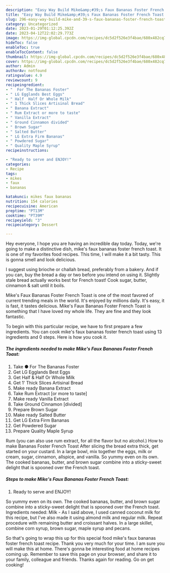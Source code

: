 ```yaml
---
description: "Easy Way Build Mike&amp;#39;s Faux Bananas Foster French Toast the Delicious}"
title: "Easy Way Build Mike&amp;#39;s Faux Bananas Foster French Toast the Delicious}"
slug: 296-easy-way-build-mike-and-39-s-faux-bananas-foster-french-toast-the-delicious
category: Uncategorized
date: 2023-01-29T01:12:25.392Z
date: 2023-04-12T22:02:29.773Z
image: https://img-global.cpcdn.com/recipes/dc5d2f526e3f4bae/680x482cq70/mikes-faux-bananas-foster-french-toast-recipe-main-photo.jpg
hideToc: false
enableToc: true
enableTocContent: false
thumbnail: https://img-global.cpcdn.com/recipes/dc5d2f526e3f4bae/680x482cq70/mikes-faux-bananas-foster-french-toast-recipe-main-photo.jpg
cover: https://img-global.cpcdn.com/recipes/dc5d2f526e3f4bae/680x482cq70/mikes-faux-bananas-foster-french-toast-recipe-main-photo.jpg
author: Admin
authorAv: notfound
ratingvalue: 4.9
reviewcount: 9
recipeingredient:
- "  For The Bananas Foster"
- " LG Egglands Best Eggs"
- " Half  Half Or Whole Milk"
- " 1 Thick Slices Artisinal Bread"
- " Banana Extract"
- " Rum Extract or more to taste"
- " Vanilla Extract"
- " Ground Cinnamon divided"
- " Brown Sugar"
- " Salted Butter"
- " LG Extra Firm Bananas"
- " Powdered Sugar"
- " Quality Maple Syrup"
recipeinstructions:

- "Ready to serve and ENJOY!"
categories:
- Recipe
tags:
- mikes
- faux
- bananas

katakunci: mikes faux bananas 
nutrition: 154 calories
recipecuisine: American
preptime: "PT13M"
cooktime: "PT39M"
recipeyield: "3"
recipecategory: Dessert

---
```



Hey everyone, I hope you are having an incredible day today. Today, we're going to make a distinctive dish, mike&#39;s faux bananas foster french toast. It is one of my favorites food recipes. This time, I will make it a bit tasty. This is gonna smell and look delicious.

I suggest using brioche or challah bread, preferably from a bakery. And if you can, buy the bread a day or two before you intend on using it. Slightly stale bread actually works best for French toast! Cook sugar, butter, cinnamon &amp; salt until it boils.

Mike&#39;s Faux Bananas Foster French Toast is one of the most favored of current trending meals in the world. It's enjoyed by millions daily. It's easy, it is fast, it tastes delicious. Mike&#39;s Faux Bananas Foster French Toast is something that I have loved my whole life. They are fine and they look fantastic.


To begin with this particular recipe, we have to first prepare a few ingredients. You can cook mike&#39;s faux bananas foster french toast using 13 ingredients and 0 steps. Here is how you cook it.

<!--inarticleads1-->

##### The ingredients needed to make Mike&#39;s Faux Bananas Foster French Toast:

1. Take  ● For The Bananas Foster
1. Get  LG Egglands Best Eggs
1. Get  Half &amp; Half Or Whole Milk
1. Get  1&#39; Thick Slices Artisinal Bread
1. Make ready  Banana Extract
1. Take  Rum Extract [or more to taste]
1. Make ready  Vanilla Extract
1. Take  Ground Cinnamon [divided]
1. Prepare  Brown Sugar
1. Make ready  Salted Butter
1. Get  LG Extra Firm Bananas
1. Get  Powdered Sugar
1. Prepare  Quality Maple Syrup


Rum (you can also use rum extract, for all the flavor but no alcohol.) How to make Bananas Foster French Toast After slicing the bread extra thick, get started on your custard. In a large bowl, mix together the eggs, milk or cream, sugar, cinnamon, allspice, and vanilla. So yummy even on its own. The cooked bananas, butter, and brown sugar combine into a sticky-sweet delight that is spooned over the French toast. 

<!--inarticleads2-->

##### Steps to make Mike&#39;s Faux Bananas Foster French Toast:


1. Ready to serve and ENJOY!

So yummy even on its own. The cooked bananas, butter, and brown sugar combine into a sticky-sweet delight that is spooned over the French toast. Ingredients needed: Milk - As I said above, I used canned coconut milk for this recipe, but I&#39;ve also made it using almond milk and regular milk. Repeat procedure with remaining butter and croissant halves. In a large skillet, combine corn syrup, brown sugar, maple syrup and pecans. 

So that's going to wrap this up for this special food mike&#39;s faux bananas foster french toast recipe. Thank you very much for your time. I am sure you will make this at home. There's gonna be interesting food at home recipes coming up. Remember to save this page on your browser, and share it to your family, colleague and friends. Thanks again for reading. Go on get cooking!
